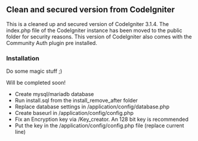 ## Clean and secured version from CodeIgniter

This is a cleaned up and secured version of CodeIgniter 3.1.4. The index.php file of the CodeIgniter instance has been moved to the public folder for security reasons. This version of CodeIgniter also comes with the Community Auth plugin pre installed. 

### Installation
Do some magic stuff ;)

Will be completed soon!

* Create mysql/mariadb database
* Run install.sql from the install_remove_after folder
* Replace database settings in /application/config/database.php
* Create baseurl in /application/config/config.php
* Fix an Encryption key via /Key_creator. An 128 bit key is recommended
* Put the key in the /application/config/config.php file (replace current line)

